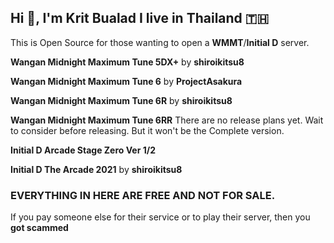 ## Hi 👋, I'm Krit Bualad I live in Thailand 🇹🇭

This is Open Source for those wanting to open a **WMMT**/**Initial D** server.

**Wangan Midnight Maximum Tune 5DX+** by **shiroikitsu8**

**Wangan Midnight Maximum Tune 6** by **ProjectAsakura**

**Wangan Midnight Maximum Tune 6R** by **shiroikitsu8**

**Wangan Midnight Maximum Tune 6RR** There are no release plans yet. Wait to consider before releasing. But it won't be the Complete version.

**Initial D Arcade Stage Zero Ver 1/2** 

**Initial D The Arcade 2021** by **shiroikitsu8**

<h3>EVERYTHING IN HERE ARE FREE AND NOT FOR SALE.</h3>
<div>If you pay someone else for their service or to play their server, then you <b>got scammed</b></div>
